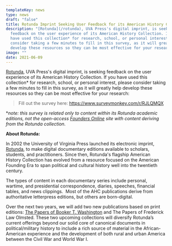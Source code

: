 ```yaml
---
templateKey: news
type: news
draft: "false"
title: Rotunda Imprint Seeking User Feedback for its American History Collection
description: "[Rotunda](/rotunda), UVA Press's digital imprint, is seeking
  feedback on the user experience of its American History Collection. If you
  have used this collection* for research, school, or personal interest, please
  consider taking a few minutes to fill in this survey, as it will greatly help
  develop these resources so they can be most effective for your research."
image: ""
date: 2021-06-09
---
```

[Rotunda](/rotunda), UVA Press's digital imprint, is seeking feedback on the user experience of its American History Collection. If you have used this collection* for research, school, or personal interest, please consider taking a few minutes to fill in this survey, as it will greatly help develop these resources so they can be most effective for your research:

> Fill out the survey here: <https://www.surveymonkey.com/r/RJLQMQX>

\**note: this survey is related only to content within its Rotunda academic editions, not the open-access [Founders Online](https://founders.archives.gov/) site with content deriving from the Rotunda collection.*

**About Rotunda:**

In 2002 the University of Virginia Press launched its electronic imprint, [Rotunda](/rotunda), to make digital documentary editions available to scholars, students, and practitioners. Since then, Rotunda's flagship American History Collection has evolved from a resource focused on the American Founding Era to span political and cultural history well into the twentieth century.

The types of content in each documentary series include personal, wartime, and presidential correspondence, diaries, speeches, financial tables, and news clippings.  Most of the AHC publications derive from authoritative letterpress editions, but others are born-digital.

Over the next two years, we will add two new publications based on print editions: [The Papers of Booker T. Washington](/news/booker-t-washington-has-a-new-charlottesville-connection-a-digital-edition-of-his-papers) and The Papers of Frederick Law Olmsted. These two upcoming collections will diversify Rotunda’s current offerings beyond our solid core of canonical documents in political/military history to include a rich source of material in the African-American experience and the development of both rural and urban America between the Civil War and World War I.